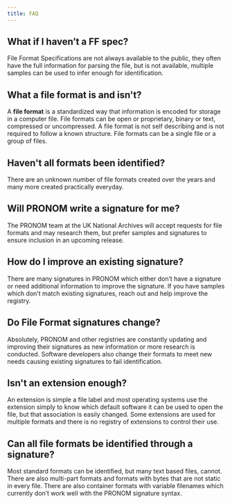 ```yaml
---
title: FAQ
---
```


## What if I haven’t a FF spec?

File Format Specifications are not always available to the public, they often
have the full information for parsing the file, but is not available, multiple
samples can be used to infer enough for identification.

## What a file format is and isn't?

A **file format** is a standardized way that information is encoded for
storage in a computer file. File formats can be open or proprietary, binary
or text, compressed or uncompressed. A file format is not self describing and
is not required to follow a known structure. File formats can be a single
file or a group of files.

## Haven't all formats been identified?

There are an unknown number of file formats created over the years and many
more created practically everyday.

## Will PRONOM write a signature for me?

The PRONOM team at the UK National Archives will accept requests for file
formats and may research them, but prefer samples and signatures to ensure
inclusion in an upcoming release.

## How do I improve an existing signature?

There are many signatures in PRONOM which either don’t have a signature or
need additional information to improve the signature. If you have samples
which don’t match existing signatures, reach out and help improve the registry.

## Do File Format signatures change?

Absolutely, PRONOM and other registries are constantly updating and improving
their signatures as new information or more research is conducted. Software
developers also change their formats to meet new needs causing existing
signatures to fail identification.

## Isn't an extension enough?

An extension is simple a file label and most operating systems use the
extension simply to know which default software it can be used to open the
file, but that association is easily changed. Some extensions are used for
multiple formats and there is no registry of extensions to control their use.

## Can all file formats be identified through a signature?

Most standard formats can be identified, but many text based files, cannot.
There are also multi-part formats and formats with bytes that are not static
in every file. There are also container formats with variable filenames which
currently don’t work well with the PRONOM signature syntax.
